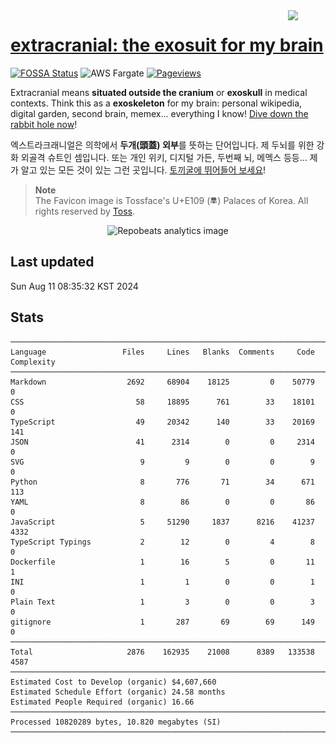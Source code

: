 <img style="vertical-align:middle;" align="right" src="https://user-images.githubusercontent.com/31657298/219600737-bf543738-aeaa-4208-bf78-9e421d211104.png" width="60px"/>

# [extracranial: the exosuit for my brain](https://cho.sh)

[![FOSSA Status](https://app.fossa.com/api/projects/git%2Bgithub.com%2Fanaclumos%2Fextracranial.svg?type=shield)](https://app.fossa.com/projects/git%2Bgithub.com%2Fanaclumos%2Fextracranial?ref=badge_shield)
![AWS Fargate](https://img.shields.io/website?down_color=lightgray&down_message=Offline&label=AWS%20Fargate&logo=aws-fargate&logoColor=white&up_color=FF9900&up_message=Online&url=https%3A%2F%2Fcho.sh)
[![Pageviews](https://img.shields.io/badge/dynamic/json?color=%23FF4F64&logoColor=white&label=Pageviews&&logo=simple%20analytics&&style=flat&query=pageviews&url=https%3A%2F%2Fsimpleanalytics.com%2Fcho.sh.json%3Fversion%3D5%26fields%3Dpageviews%26timezone%3DAmerica%2FLos_Angeles%26start%3D2020-01-01%26end%3Dyesterday%26info%3Dfalse)](https://simpleanalytics.com/cho.sh)

Extracranial means **situated outside the cranium** or **exoskull** in medical contexts.
Think this as a **exoskeleton** for my brain: personal wikipedia, digital garden, second brain, memex...
everything I know! [Dive down the rabbit hole now](https://cho.sh/random)!

엑스트라크래니얼은 의학에서 **두개(頭蓋) 외부**를 뜻하는 단어입니다.
제 두뇌를 위한 강화 외골격 슈트인 셈입니다.
또는 개인 위키, 디지털 가든, 두번째 뇌, 메멕스 등등... 제가 알고 있는 모든 것이 있는 그런 곳입니다.
[토끼굴에 뛰어들어 보세요](https://cho.sh/random)!

> **Note**<br/>
> The Favicon image is Tossface's U+E109 (<img alt="Emoji of 'Palaces of Korea'" width="12px" src="https://raw.githubusercontent.com/anaclumos/extracranial/main/static/img/favicon.svg"/>) Palaces of Korea. All rights reserved by [Toss](https://toss.im/tossface).

<div align="center">

![Repobeats analytics image](https://repobeats.axiom.co/api/embed/37dbf3528eaf21d704bdcf1cdd62364a5e9a0726.svg)

</div>

## Last updated

Sun Aug 11 08:35:32 KST 2024

## Stats

```
───────────────────────────────────────────────────────────────────────────────
Language                 Files     Lines   Blanks  Comments     Code Complexity
───────────────────────────────────────────────────────────────────────────────
Markdown                  2692     68904    18125         0    50779          0
CSS                         58     18895      761        33    18101          0
TypeScript                  49     20342      140        33    20169        141
JSON                        41      2314        0         0     2314          0
SVG                          9         9        0         0        9          0
Python                       8       776       71        34      671        113
YAML                         8        86        0         0       86          0
JavaScript                   5     51290     1837      8216    41237       4332
TypeScript Typings           2        12        0         4        8          0
Dockerfile                   1        16        5         0       11          1
INI                          1         1        0         0        1          0
Plain Text                   1         3        0         0        3          0
gitignore                    1       287       69        69      149          0
───────────────────────────────────────────────────────────────────────────────
Total                     2876    162935    21008      8389   133538       4587
───────────────────────────────────────────────────────────────────────────────
Estimated Cost to Develop (organic) $4,607,660
Estimated Schedule Effort (organic) 24.58 months
Estimated People Required (organic) 16.66
───────────────────────────────────────────────────────────────────────────────
Processed 10820289 bytes, 10.820 megabytes (SI)
───────────────────────────────────────────────────────────────────────────────

```
